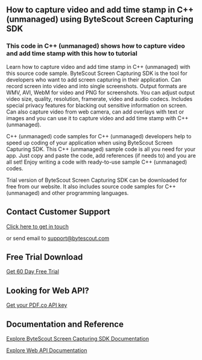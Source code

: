 ## How to capture video and add time stamp in C++ (unmanaged) using ByteScout Screen Capturing SDK

### This code in C++ (unmanaged) shows how to capture video and add time stamp with this how to tutorial

Learn how to capture video and add time stamp in C++ (unmanaged) with this source code sample. ByteScout Screen Capturing SDK is the tool for developers who want to add screen capturing in their application. Can record screen into video and into single screenshots. Output formats are WMV, AVI, WebM for video and PNG for screenshots. You can adjust output video size, quality, resolution, framerate, video and audio codecs. Includes special privacy features for blacking out sensitive information on screen. Can also capture video from web camera, can add overlays with text or images and you can use it to capture video and add time stamp with C++ (unmanaged).

C++ (unmanaged) code samples for C++ (unmanaged) developers help to speed up coding of your application when using ByteScout Screen Capturing SDK. This C++ (unmanaged) sample code is all you need for your app. Just copy and paste the code, add references (if needs to) and you are all set! Enjoy writing a code with ready-to-use sample C++ (unmanaged) codes.

Trial version of ByteScout Screen Capturing SDK can be downloaded for free from our website. It also includes source code samples for C++ (unmanaged) and other programming languages.

## Contact Customer Support

[Click here to get in touch](https://bytescout.zendesk.com/hc/en-us/requests/new?subject=ByteScout%20Screen%20Capturing%20SDK%20Question)

or send email to [support@bytescout.com](mailto:support@bytescout.com?subject=ByteScout%20Screen%20Capturing%20SDK%20Question) 

## Free Trial Download

[Get 60 Day Free Trial](https://bytescout.com/download/web-installer?utm_source=github-readme)

## Looking for Web API? 

[Get your PDF.co API key](https://pdf.co/documentation/api?utm_source=github-readme)

## Documentation and Reference

[Explore ByteScout Screen Capturing SDK Documentation](https://bytescout.com/documentation/index.html?utm_source=github-readme)

[Explore Web API Documentation](https://pdf.co/documentation/api?utm_source=github-readme)